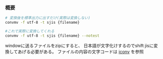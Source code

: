 ### 概要
```bash
# 変換後を標準出力に出すだけ(実際は変換しない)
convmv -f utf-8 -t sjis {filename}

#これで実際に変換してくれる
convmv -f utf-8 -t sjis {filename} --notest
```

windowに送るファイルをzipにすると、
日本語が文字化けするのでshift jisに変換してあげる必要がある。
ファイルの内容の文字コードは [iconv](./iconv.md) を参照
